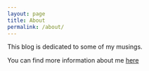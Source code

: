 ```yaml
---
layout: page
title: About
permalink: /about/
---
```


This blog is dedicated to some of my musings. 

You can find more information about me [here](http://about.me/kitofr)
